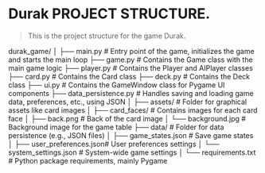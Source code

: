 # Durak PROJECT STRUCTURE.

> This is the project structure for the game Durak.

durak_game/
│
├── main.py                  # Entry point of the game, initializes the game and starts the main loop
├── game.py                  # Contains the Game class with the main game logic
├── player.py                # Contains the Player and AIPlayer classes
├── card.py                  # Contains the Card class
├── deck.py                  # Contains the Deck class
├── ui.py                    # Contains the GameWindow class for Pygame UI components
├── data_persistence.py      # Handles saving and loading game data, preferences, etc., using JSON
│
├── assets/                  # Folder for graphical assets like card images
│   ├── card_faces/          # Contains images for each card face
│   ├── back.png             # Back of the card image
│   └── background.jpg           # Background image for the game table
├── data/                    # Folder for data persistence (e.g., JSON files)
│   ├── game_states.json     # Save game states
│   ├── user_preferences.json# User preferences settings
│   └── system_settings.json # System-wide game settings
│
└── requirements.txt         # Python package requirements, mainly Pygame
